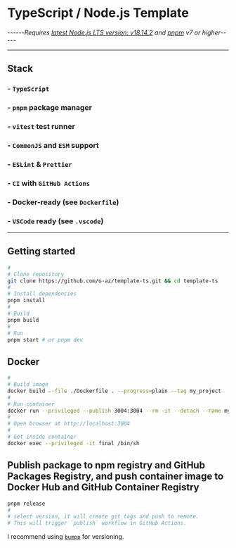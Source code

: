 # TypeScript / Node.js Template

------*Requires [latest Node.js LTS version: v18.14.2](https://nodejs.org/en/blog/release/v18.14.2/) and [pnpm](https://pnpm.io/installation) v7 or higher*-----

___

## **Stack**

### - `TypeScript`

### - `pnpm` package manager

### - `vitest` test runner

### - `CommonJS` and `ESM` support

### - `ESLint` & `Prettier`

### - `CI` with `GitHub Actions`

### - Docker-ready (see `Dockerfile`)

### - `VSCode` ready (see `.vscode`)

___

## Getting started

```bash
#
# Clone repository
git clone https://github.com/o-az/template-ts.git && cd template-ts
#
# Install dependencies
pnpm install
#
# Build
pnpm build
#
# Run
pnpm start # or pnpm dev
```

## Docker

```bash
#
# Build image
docker build --file ./Dockerfile . --progress=plain --tag my_project
#
# Run container
docker run --privileged --publish 3004:3004 --rm -it --detach --name my_project my_project
#
# Open browser at http://localhost:3004
#
# Get inside container
docker exec --privileged -it final /bin/sh
```

## Publish package to npm registry and GitHub Packages Registry, and push container image to Docker Hub and GitHub Container Registry

```bash
pnpm release
#
# select version, it will create git tags and push to remote.
# This will trigger `publish` workflow in GitHub Actions.
```

I recommend using [`bumpp`](https://github.com/antfu/bumpp) for versioning.

